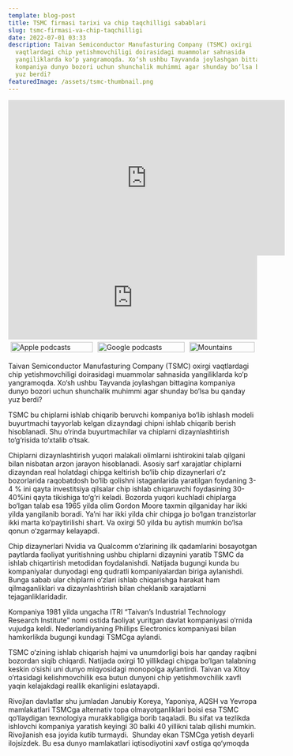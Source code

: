```yaml
---
template: blog-post
title: TSMC firmasi tarixi va chip taqchilligi sabablari
slug: tsmc-firmasi-va-chip-taqchilligi
date: 2022-07-01 03:33
description: Taivan Semiconductor Manufasturing Company (TSMC) oxirgi
  vaqtlardagi chip yetishmovchiligi doirasidagi muammolar sahnasida
  yangiliklarda ko‘p yangramoqda. Xo‘sh ushbu Tayvanda joylashgan bittagina
  kompaniya dunyo bozori uchun shunchalik muhimmi agar shunday bo‘lsa bu qanday
  yuz berdi?
featuredImage: /assets/tsmc-thumbnail.png
---
```

<iframe width="560" height="315" src="https://www.youtube.com/embed/t5pSHJz365s" title="YouTube video player" frameborder="0" allow="accelerometer; autoplay; clipboard-write; encrypted-media; gyroscope; picture-in-picture" allowfullscreen></iframe>

<iframe style="border: none;max-width: 100%;width:1px;min-width:100%;" height="170" scrolling="no" src="https://redcircle.com/embedded-player/sh/5cf6879e-e07d-4e34-8f03-8ff07826cfe8/ep/46c6f548-2cc1-43f8-83f8-8aa4a39a37db">
</iframe>

<style>
    .row {
    display: flex;
    }

    .column {
    flex: 33.33%;
    padding: 5px;
    }
</style>

<div class="row">
  <div class="column">
    <a href="https://podcasts.apple.com/us/podcast/yap-yangi-podcast/id1624016740" ><img src="/assets/apple_badge_76.png" alt="Apple podcasts" style="width:100%"> </a>
  </div>
  <div class="column">
    <a href="https://www.google.com/podcasts?feed=aHR0cHM6Ly9mZWVkcy5yZWRjaXJjbGUuY29tLzVjZjY4NzllLWUwN2QtNGUzNC04ZjAzLThmZjA3ODI2Y2ZlOA%3D%3D"><img src="/assets/google_badge.png" alt="Google podcasts" style="width:100%"></a>
  </div>
  <div class="column">
    <a href="https://open.spotify.com/show/1wxWoN2jjmMzlSdOwuOlf2"><img src="/assets/spotify-badge.png" alt="Mountains" style="width:100%"></a>
  </div>
</div>

Taivan Semiconductor Manufasturing Company (TSMC) oxirgi vaqtlardagi chip yetishmovchiligi doirasidagi muammolar sahnasida yangiliklarda ko‘p yangramoqda. Xo‘sh ushbu Tayvanda joylashgan bittagina kompaniya dunyo bozori uchun shunchalik muhimmi agar shunday bo‘lsa bu qanday yuz berdi?

TSMC bu chiplarni ishlab chiqarib beruvchi kompaniya bo‘lib ishlash modeli buyurtmachi tayyorlab kelgan dizayndagi chipni ishlab chiqarib berish hisoblanadi. Shu o‘rinda buyurtmachilar va chiplarni dizaynlashtirish to‘g‘risida to‘xtalib o‘tsak.

Chiplarni dizaynlashtirish yuqori malakali olimlarni ishtirokini talab qilgani bilan nisbatan arzon jarayon hisoblanadi. Asosiy sarf xarajatlar chiplarni dizayndan real holatdagi chipga keltirish bo‘lib chip dizaynerlari o‘z bozorlarida raqobatdosh bo‘lib qolishni istaganlarida yaratilgan foydaning 3-4 % ini qayta investitsiya qilsalar chip ishlab chiqaruvchi foydasining 30-40%ini qayta tikishiga to‘g‘ri keladi. Bozorda yuqori kuchladi chiplarga bo‘lgan talab esa 1965 yilda olim Gordon Moore taxmin qilganiday har ikki yilda yangilanib boradi. Yaʼni har ikki yilda chir chipga jo bo‘lgan tranzistorlar ikki marta ko‘paytirilishi shart. Va oxirgi 50 yilda bu aytish mumkin bo‘lsa qonun o‘zgarmay kelayapdi.

Chip dizaynerlari Nvidia va Qualcomm o‘zlarining ilk qadamlarini bosayotgan paytlarda faoliyat yuritishning ushbu chiplarni dizaynini yaratib TSMC da ishlab chiqartirish metodidan foydalanishdi. Natijada bugungi kunda bu kompaniyalar dunyodagi eng qudratli kompaniyalardan biriga aylanishdi. Bunga sabab ular chiplarni o‘zlari ishlab chiqarishga harakat ham qilmaganliklari va dizaynlashtirish bilan cheklanib xarajatlarni tejaganliklaridadir.

Kompaniya 1981 yilda ungacha ITRI “Taivanʼs Industrial Technology Research Institute” nomi ostida faoliyat yuritgan davlat kompaniyasi o‘rnida vujudga keldi. Nederlandiyaning Phillips Electronics kompaniyasi bilan hamkorlikda bugungi kundagi TSMCga aylandi.

TSMC o‘zining ishlab chiqarish hajmi va unumdorligi bois har qanday raqibni bozordan siqib chiqardi. Natijada oxirgi 10 yillikdagi chipga bo‘lgan talabning keskin o‘sishi uni dunyo miqyosidagi monopolga aylantirdi. Taivan va Xitoy o‘rtasidagi kelishmovchilik esa butun dunyoni chip yetishmovchilik xavfi yaqin kelajakdagi reallik ekanligini eslatayapdi.

Rivojlan davlatlar shu jumladan Janubiy Koreya, Yaponiya, AQSH va Yevropa mamlakatlari TSMCga alternativ topa olmayotganliklari boisi esa TSMC qo‘llaydigan texnologiya murakkabligiga borib taqaladi. Bu sifat va tezlikda ishlovchi kompaniya yaratish keyingi 30 balki 40 yillikni talab qilishi mumkin. Rivojlanish esa joyida kutib turmaydi.  Shunday ekan TSMCga yetish deyarli ilojsizdek. Bu esa dunyo mamlakatlari iqtisodiyotini xavf ostiga qo‘ymoqda
